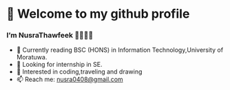 # 👋 Welcome to my github profile
###    I’m NusraThawfeek 👩‍💻👩‍🎓
- 🌱 Currently reading BSC (HONS) in Information Technology,University of Moratuwa.
- 🔎 Looking for internship in SE.
- 👀 Interested in coding,traveling and drawing
- 📫 Reach me: nusra0408@gmail.com



